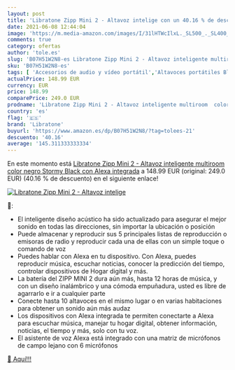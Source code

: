 ```yaml
---
layout: post
title: 'Libratone Zipp Mini 2 - Altavoz intelige con un 40.16 % de descuento'
date: 2021-06-08 12:44:04
image: 'https://m.media-amazon.com/images/I/31lHTWcIlxL._SL500_._SL400_.jpg'
comments: true
category: ofertas
author: 'tole.es'
slug: 'B07H51W2N8-es Libratone Zipp Mini 2 - Altavoz inteligente multiroom...'
sku: 'B07H51W2N8-es'
tags: [ 'Accesorios de audio y vídeo portátil','Altavoces portátiles Bluetooth','Altavoces portátiles y altavoces con puerto dock','Audio y vídeo portátil','Electrónica','alexa','libratone', ]
actualPrice: 148.99 EUR
currency: EUR
price: 148.99
comparePrice: 249.0 EUR
prodname: 'Libratone Zipp Mini 2 - Altavoz inteligente multiroom  color negro  Stormy Black   con Alexa integrada'
country: 'es'
flag: '🇪🇸'
brand: 'Libratone'
buyurl: 'https://www.amazon.es/dp/B07H51W2N8/?tag=tolees-21'
descuento: '40.16'
average: '145.311333333334'
---
```


En este momento está [Libratone Zipp Mini 2 - Altavoz inteligente multiroom  color negro  Stormy Black   con Alexa integrada](https://www.amazon.es/dp/B07H51W2N8/?tag=tolees-21) a 148.99 EUR (original: 249.0 EUR) (40.16 %  de descuento) en el siguiente enlace!

[![Libratone Zipp Mini 2 - Altavoz intelige](https://m.media-amazon.com/images/I/31lHTWcIlxL._SL500_._SL400_.jpg)](https://www.amazon.es/dp/B07H51W2N8/?tag=tolees-21)

🔎:

- El inteligente diseño acústico ha sido actualizado para asegurar el mejor sonido en todas las direcciones, sin importar la ubicación o posición
- Puede almacenar y reproducir sus 5 principales listas de reproducción o emisoras de radio y reproducir cada una de ellas con un simple toque o comando de voz
- Puedes hablar con Alexa en tu dispositivo. Con Alexa, puedes reproducir música, escuchar noticias, conocer la predicción del tiempo, controlar dispositivos de Hogar digital y más.
- La batería del ZIPP MINI 2 dura aún más, hasta 12 horas de música, y con un diseño inalámbrico y una cómoda empuñadura, usted es libre de agarrarlo e ir a cualquier parte
- Conecte hasta 10 altavoces en el mismo lugar o en varias habitaciones para obtener un sonido aún más audaz
- Los dispositivos con Alexa integrada te permiten conectarte a Alexa para escuchar música, manejar tu hogar digital, obtener información, noticias, el tiempo y más, solo con tu voz.
- El asistente de voz Alexa está integrado con una matriz de micrófonos de campo lejano con 6 micrófonos

[🛒 Aquí!!!](https://www.amazon.es/dp/B07H51W2N8/?tag=tolees-21)
